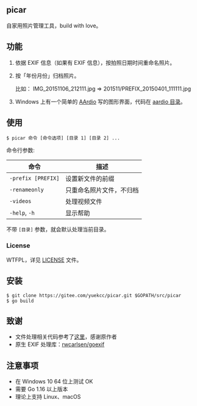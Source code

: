  picar
------------
自家用照片管理工具，build with love。

## 功能

1. 依据 EXIF 信息（如果有 EXIF 信息），按拍照日期时间重命名照片。
2. 按「年份月份」归档照片。

	比如：
	IMG_20151106_212111.jpg => 201511/PREFIX_20150401_111111.jpg

3. Windows 上有一个简单的 [AArdio][5] 写的图形界面，代码在 [aardio 目录][6]。

## 使用

```
$ picar 命令 [命令选项] [目录 1] [目录 2] ...
```

命令行参数:

命令 | 描述
--------------------|----------------------
`-prefix [PREFIX]`  | 设置新文件的前缀
`-renameonly`      | 只重命名照片文件，不归档
`-videos`			| 处理视频文件
`-help`, `-h`       | 显示帮助

不带 `[目录]` 参数，就会默认处理当前目录。

### License

WTFPL，详见 [LICENSE][3] 文件。

## 安装

```
$ git clone https://gitee.com/yuekcc/picar.git $GOPATH/src/picar
$ go build
```

## 致谢

* 文件处理相关代码参考了[这里][1]，感谢原作者
* 原生 EXIF 处理库：[rwcarlsen/goexif][2]

## 注意事项

- 在 Windows 10 64 位上测试 OK
- 需要 Go 1.16 以上版本
- 理论上支持 Linux、macOS

[1]: http://www.codesnippet.cn/detail/160420132830.html
[2]: https://github.com/rwcarlsen/goexif
[3]: https://coding.net/u/yuekcc/p/picar/git/blob/master/LICENSE
[4]: http://tonybai.com/2015/07/31/understand-go15-vendor/
[5]: http://www.aardio.com/
[6]: ./aardio
